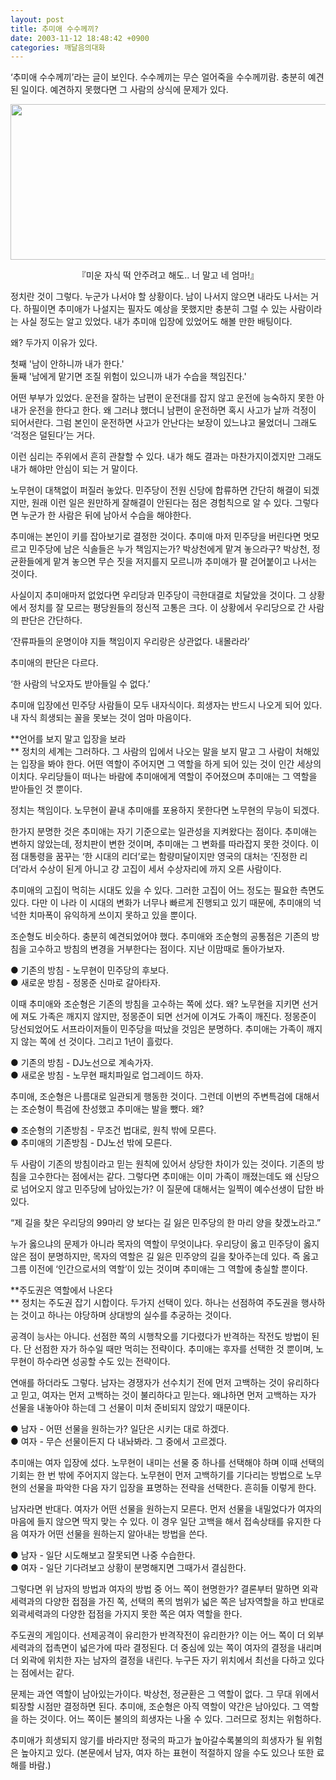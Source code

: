 ```yaml
---
layout: post
title: 추미애 수수께끼?
date: 2003-11-12 18:48:42 +0900
categories: 깨달음의대화
---
```

‘추미애 수수께끼’라는 글이 보인다. 수수께끼는 무슨 얼어죽을 수수께끼람. 충분히 예견된 일이다. 예견하지 못했다면 그 사람의 상식에 문제가 있다.

<p align="center">
  <img src="http://drkimz.com/technote/board/KDR/upimg/1068628554.jpg" width="571" height="249" border="0" />
</p>

<p align="center">
  『미운 자식 떡 안주려고 해도.. 너 말고 네 엄마!』
</p>

정치란 것이 그렇다. 누군가 나서야 할 상황이다. 남이 나서지 않으면 내라도 나서는 거다. 하필이면 추미애가 나설지는 필자도 예상을 못했지만 충분히 그럴 수 있는 사람이라는 사실 정도는 알고 있었다. 내가 추미애 입장에 있었어도 해볼 만한 배팅이다. 

왜? 두가지 이유가 있다. 

첫째 '남이 안하니까 내가 한다.'  
둘째 '남에게 맡기면 조질 위험이 있으니까 내가 수습을 책임진다.' 

어떤 부부가 있었다. 운전을 잘하는 남편이 운전대를 잡지 않고 운전에 능숙하지 못한 아내가 운전을 한다고 한다. 왜 그러냐 했더니 남편이 운전하면 혹시 사고가 날까 걱정이 되어서란다. 그럼 본인이 운전하면 사고가 안난다는 보장이 있느냐고 물었더니 그래도 ‘걱정은 덜된다’는 거다. 

이런 심리는 주위에서 흔히 관찰할 수 있다. 내가 해도 결과는 마찬가지이겠지만 그래도 내가 해야만 안심이 되는 거 말이다. 

노무현이 대책없이 퍼질러 놓았다. 민주당이 전원 신당에 합류하면 간단히 해결이 되겠지만, 원래 이런 일은 원만하게 잘해결이 안된다는 점은 경험칙으로 알 수 있다. 그렇다면 누군가 한 사람은 뒤에 남아서 수습을 해야한다. 

추미애는 본인이 키를 잡아보기로 결정한 것이다. 추미애 마저 민주당을 버린다면 멋모르고 민주당에 남은 식솔들은 누가 책임지는가? 박상천에게 맡겨 놓으라구? 박상천, 정균환들에게 맡겨 놓으면 무슨 짓을 저지를지 모르니까 추미애가 팔 걷어붙이고 나서는 것이다. 

사실이지 추미애마저 없었다면 우리당과 민주당이 극한대결로 치달았을 것이다. 그 상황에서 정치를 잘 모르는 평당원들의 정신적 고통은 크다. 이 상황에서 우리당으로 간 사람의 판단은 간단하다. 

‘잔류파들의 운명이야 지들 책임이지 우리랑은 상관없다. 내몰라라’

추미애의 판단은 다르다. 

‘한 사람의 낙오자도 받아들일 수 없다.’

추미애 입장에선 민주당 사람들이 모두 내자식이다. 희생자는 반드시 나오게 되어 있다. 내 자식 희생되는 꼴을 못보는 것이 엄마 마음이다. 

**언어를 보지 말고 입장을 보라  
** 정치의 세계는 그러하다. 그 사람의 입에서 나오는 말을 보지 말고 그 사람이 처해있는 입장을 봐야 한다. 어떤 역할이 주어지면 그 역할을 하게 되어 있는 것이 인간 세상의 이치다. 우리당들이 떠나는 바람에 추미애에게 역할이 주어졌으며 추미애는 그 역할을 받아들인 것 뿐이다. 

정치는 책임이다. 노무현이 끝내 추미애를 포용하지 못한다면 노무현의 무능이 되겠다. 

한가지 분명한 것은 추미애는 자기 기준으로는 일관성을 지켜왔다는 점이다. 추미애는 변하지 않았는데, 정치판이 변한 것이며, 추미애는 그 변화를 따라잡지 못한 것이다. 이 점 대통령을 꿈꾸는 ‘한 시대의 리더’로는 함량미달이지만 영국의 대처는 ‘진정한 리더’라서 수상이 된게 아니고 걍 고집이 세서 수상자리에 까지 오른 사람이다. 

추미애의 고집이 먹히는 시대도 있을 수 있다. 그러한 고집이 어느 정도는 필요한 측면도 있다. 다만 이 나라 이 시대의 변화가 너무나 빠르게 진행되고 있기 때문에, 추미애의 넉넉한 치마폭이 유익하게 쓰이지 못하고 있을 뿐이다. 

조순형도 비슷하다. 충분히 예견되었어야 했다. 추미애와 조순형의 공통점은 기존의 방침을 고수하고 방침의 변경을 거부한다는 점이다. 지난 이맘때로 돌아가보자. 

● 기존의 방침 - 노무현이 민주당의 후보다.   
● 새로운 방침 - 정몽준 신마로 갈아타자. 

이때 추미애와 조순형은 기존의 방침을 고수하는 쪽에 섰다. 왜? 노무현을 지키면 선거에 져도 가족은 깨지지 않지만, 정몽준이 되면 선거에 이겨도 가족이 깨진다. 정몽준이 당선되었어도 서프라이저들이 민주당을 떠났을 것임은 분명하다. 추미애는 가족이 깨지지 않는 쪽에 선 것이다. 그리고 1년이 흘렀다. 

● 기존의 방침 - DJ노선으로 계속가자.   
● 새로운 방침 - 노무현 패치파일로 업그레이드 하자. 

추미애, 조순형은 나름대로 일관되게 행동한 것이다. 그런데 이번의 주변특검에 대해서는 조순형이 특검에 찬성했고 추미애는 발을 뺐다. 왜?

● 조순형의 기존방침 - 무조건 법대로, 원칙 밖에 모른다.  
● 추미애의 기존방침 - DJ노선 밖에 모른다. 

두 사람이 기존의 방침이라고 믿는 원칙에 있어서 상당한 차이가 있는 것이다. 기존의 방침을 고수한다는 점에서는 같다. 그렇다면 추미애는 이미 가족이 깨졌는데도 왜 신당으로 넘어오지 않고 민주당에 남아있는가? 이 질문에 대해서는 일찍이 예수선생이 답한 바 있다. 

“제 길을 찾은 우리당의 99마리 양 보다는 길 잃은 민주당의 한 마리 양을 찾겠노라고.”

누가 옳으냐의 문제가 아니라 목자의 역할이 무엇이냐다. 우리당이 옳고 민주당이 옳지 않은 점이 분명하지만, 목자의 역할은 길 잃은 민주양의 길을 찾아주는데 있다. 즉 옳고 그름 이전에 ‘인간으로서의 역할’이 있는 것이며 추미애는 그 역할에 충실할 뿐이다. 

**주도권은 역할에서 나온다  
** 정치는 주도권 잡기 시합이다. 두가지 선택이 있다. 하나는 선점하여 주도권을 행사하는 것이고 하나는 야당하며 상대방의 실수를 추궁하는 것이다. 

공격이 능사는 아니다. 선점한 쪽의 시행착오를 기다렸다가 반격하는 작전도 방법이 된다. 단 선점한 자가 하수일 때만 먹히는 전략이다. 추미애는 후자를 선택한 것 뿐이며, 노무현이 하수라면 성공할 수도 있는 전략이다. 

연애를 하더라도 그렇다. 남자는 경쟁자가 선수치기 전에 먼저 고백하는 것이 유리하다고 믿고, 여자는 먼저 고백하는 것이 불리하다고 믿는다. 왜냐하면 먼저 고백하는 자가 선물을 내놓아야 하는데 그 선물이 미처 준비되지 않았기 때문이다. 

● 남자 - 어떤 선물을 원하는가? 일단은 시키는 대로 하겠다.  
● 여자 - 무슨 선물이든지 다 내놔봐라. 그 중에서 고르겠다. 

추미애는 여자 입장에 섰다. 노무현이 내미는 선물 중 하나를 선택해야 하며 이때 선택의 기회는 한 번 밖에 주어지지 않는다. 노무현이 먼저 고백하기를 기다리는 방법으로 노무현의 선물을 파악한 다음 자기 입장을 표명하는 전략을 선택한다. 흔히들 이렇게 한다. 

남자라면 반대다. 여자가 어떤 선물을 원하는지 모른다. 먼저 선물을 내밀었다가 여자의 마음에 들지 않으면 딱지 맞는 수 있다. 이 경우 일단 고백을 해서 접속상태를 유지한 다음 여자가 어떤 선물을 원하는지 알아내는 방법을 쓴다. 

● 남자 - 일단 시도해보고 잘못되면 나중 수습한다.   
● 여자 - 일단 기다려보고 상황이 분명해지면 그때가서 결심한다. 

그렇다면 위 남자의 방법과 여자의 방법 중 어느 쪽이 현명한가? 결론부터 말하면 외곽세력과의 다양한 접점을 가진 쪽, 선택의 폭의 범위가 넓은 쪽은 남자역할을 하고 반대로 외곽세력과의 다양한 접점을 가지지 못한 쪽은 여자 역할을 한다. 

주도권의 게임이다. 선제공격이 유리한가 반격작전이 유리한가? 이는 어느 쪽이 더 외부세력과의 접촉면이 넓은가에 따라 결정된다. 더 중심에 있는 쪽이 여자의 결정을 내리며 더 외곽에 위치한 자는 남자의 결정을 내린다. 누구든 자기 위치에서 최선을 다하고 있다는 점에서는 같다.

문제는 과연 역할이 남아있는가이다. 박상천, 정균환은 그 역할이 없다. 그 무대 위에서 퇴장할 시점만 결정하면 된다. 추미애, 조순형은 아직 역할이 약간은 남아있다. 그 역할을 하는 것이다. 어느 쪽이든 불의의 희생자는 나올 수 있다. 그러므로 정치는 위험하다. 

추미애가 희생되지 않기를 바라지만 정국의 파고가 높아갈수록불의의 희생자가 될 위험은 높아지고 있다. (본문에서 남자, 여자 하는 표현이 적절하지 않을 수도 있으나 또한 료해를 바람.)